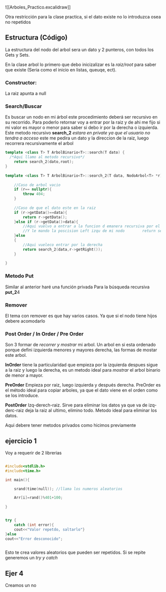 ![[Arboles_Practico.excalidraw]]


Otra restricción para la clase practica, si el dato existe no lo introduzca osea no repetidos
## Estructura (Código) 

La estructura del nodo del arbol sera un dato y 2 punteros, con todos los Gets y Sets.


En la clase arbol lo primero que debo inicizalizar es la _raiz/root_ para saber que existe (Seria como el inicio en listas, queuqe, ect). 

### Constructor: 
La raiz apunta a null


### Search/Buscar
Es buscar un nodo en mi árbol este procedimiento deberá ser recursivo en su recorrido. Para poderlo retornar voy a entrar por la raiz y de ahi me fijo si mi valor es mayor o menor para saber si debo ir por la derecha o izquierda. Este metodo recursivo **search_2** _estara en private ya que el usuario no tendra a acceso_ este me pedira un dato y la direccion de la raiz, luego recorrera recursivamente el arbol

```cpp
template <class T> T ArbolBinario<T>::search(T dato) {  
  /*Aqui llamo al metodo recursivo*/  
    return search_2(dato,root);  
}  
  
template <class T> T ArbolBinario<T>::search_2(T data, NodoArbol<T> *r){  
      
    //Caso de arbol vacio  
    if (r== nullptr){  
        throw 404;  
    }  
  
    //Caso de que el dato este en la raiz  
    if (r->getData()==data){  
        return r->getData();  
    }else if (r->getData()>data){  
        //Aqui vuelvo a entrar a la funcion d emanera recursiva por el lado izquierdo  
        //Y le mando la poscision Left izqu de mi nodo        return search_2(data,r->getLeft());  
    }else  
    {  
        //Aqui vueleco entrar por la derecha  
        return search_2(data,r->getRight());  
    }  
      
}
```

### Metodo Put
Similar al anterior haré una función privada Para la búsqueda recursiva **put_2**4


### Remover
El tema con remover es que hay varios casos. Ya que si el nodo tiene hijos debere acomodarlo 


### Post Order / In Order / Pre Order

Son 3 formar de _recorrer y mostrar_ mi arbol. Un arbol en si esta ordenado porque defini izquierda menores y mayores derecha, las formas de mostar este arbol.


**InOrder** tiene la particularidad que empieza por la izquierda despues sigue a la raiz y luego la derecha, es un metodo ideal para _mostrar_ el arbol binario de menor a mayor.   

**PreOrder** Empieza por raiz, luego izquierda y después derecha. PreOrder es el método ideal para copiar arboles, ya que el dato viene en el orden como se los introduce.

**PostOrder** Izq-derech-raiz. Sirve para eliminar los datos ya que va de izq-derc-raiz deja la raiz al ultimo, elimino todo. Metodo ideal para eliminar los datos.


Aqui debere tener metodos privados como hicimos previamente 


## ejercicio 1

Voy a requerir de 2 librerias

```cpp

#include<stdlib.h>
#include<time.h>

int main(){

	srand(time(null)); //llama los numeros aleatorios

	Arr[i]=rand()%401+100;
	
}


try {
	catch (int error){
	cout<<"Valor repetdo, saltarlo"}
}else 
cout<<"Error desconocido";



```

Esto te crea valores aleatorios que pueden ser repetidos. Si se repite generemos un _try y catch_ 


## Ejer 4
Creamos un no